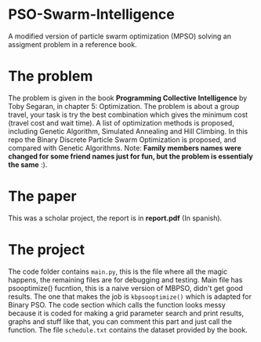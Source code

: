 # PSO-Swarm-Intelligence
A modified version of particle swarm optimization (MPSO) solving an assigment problem in a reference book.

# The problem

The problem is given in the book __Programming Collective Intelligence__ by Toby Segaran, in chapter 5: Optimization. The problem is about a group travel, your task is try the best combination which gives the minimum cost (travel cost and wait time). A list of optimization methods is proposed, including Genetic Algorithm, Simulated Annealing and Hill Climbing. In this repo the Binary Discrete Particle Swarm Optimization is proposed, and compared with Genetic Algorithms. Note: __Family members names were changed for some friend names just for fun, but the problem is essentialy the same__ :).

# The paper

This was a scholar project, the report is in __report.pdf__ (In spanish). 

# The project

The code folder contains `main.py`, this is the file where all the magic happens, the remaining files are for debugging and testing. Main file has psooptimize() fucntion, this is a naive version of MBPSO, didn't get good results. The one that makes the job is `kbpsooptimize()` which is adapted for Binary PSO. The code section which calls the function looks messy because it is coded for making a grid parameter search and print results, graphs and stuff like that,  you can comment this part and just call the function. The file `schedule.txt` contains the dataset provided by the book. 
